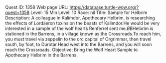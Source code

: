 Quest ID: 1358
Web page URL: https://database.turtle-wow.org/?quest=1358
Level: 15
Min Level: 10
Race: nil
Title: Sample for Helbrim
Description: A colleague in Kalimdor, Apothecary Helbrim, is researching the effects of Lordaeron toxins on the beasts of Kalimdor.He would be very interested in a sample of the wolf hearts Renferrel sent me.$B$BHelbrim is stationed in the Barrens, in a village known as the Crossroads.To reach him, you must travel via zeppelin to the orc capital of Orgrimmar, then travel south, by foot, to Durotar.Head west into the Barrens, and you will soon reach the Crossroads.
Objective: Bring the Wolf Heart Sample to Apothecary Helbrim in the Barrens.
